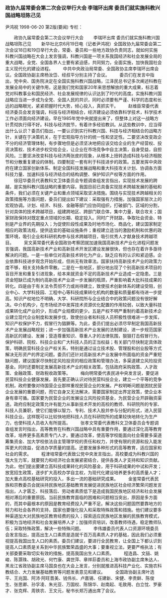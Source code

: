 ### 政协九届常委会第二次会议举行大会  李瑞环出席  委员们就实施科教兴国战略坦陈己见
尹鸿祝
1998-06-20
第2版(要闻)
专栏：

　　政协九届常委会第二次会议举行大会
　　李瑞环出席  委员们就实施科教兴国战略坦陈己见
　　新华社北京6月19日电（记者尹鸿祝）全国政协九届常委会第二次会议18日和19日举行大会，常委、委员和一些地方政协负责同志，就如何实施科教兴国战略在大会上发言强调，科教兴国是一项关系我国经济和社会发展全局的重大战略，全党、全国各界人士要有紧迫感，共同努力，全面实施，加快我国社会主义现代化的建设进程。
　　中共中央政治局常委、全国政协主席李瑞环出席会议。全国政协副主席杨汝岱、经叔平分别主持了会议。
　　委员们在发言中指出，党中央、国务院决定在全国实施科教兴国战略，江泽民总书记多次阐述科教在发展全局中的关键作用，这是我们党和国家20年来思想解放的重大成果，标志着党对科教事业和国民经济、社会发展规律的认识达到了时代的高度。实施科教兴国战略应当进一步成为全党、全国人民的共识，同时必须要有严谨、科学的态度和长远的战略眼光，紧紧把握时代大势，倾心投入，真抓实干。
　　赵维臣常委代表经济委员会发言强调，科技与经济相结合，经济建设必须依靠科学技术，科学技术工作必须面向经济建设。早在1985年党中央就提出来了，但整体上对这一战略方针贯彻执行得不好。科技与经济脱节，有着许多经验教训。从这些教训中，应当得出什么认识？委员们指出，一要认识到实行科教兴国、科技与经济相结合的战略方针，关键在于决策机关，在于宏观指导方针的统一性和坚定性。二要坚决改变政企不分的经济管理体制，有步骤地但是必须坚决地把应该交给企业的生产经营权、投资决策权、技术进步权交给企业，让企业在市场竞争中自主决策，自身受益，自担风险。三要坚决改变科技与经济两张皮的现象，从根本上扭转造成科技与经济相脱节和分散重复建设的体制。四要制定一套有利于科技进步的政策。五要发挥中央政府在建立国家创新体系、制定全国科技发展战略和重大科技攻关计划、协调各方面科技力量、加速科技与经济结合的结构调整、保护知识产权等方面的作用。
　　徐冠华委员代表教科文卫体委员会专题调查组发言指出，实现技术发展的跨越，是实施科教兴国战略的重要内容。我国目前已具备实现技术跨越发展的基础和条件，我们必须在关键产业和重点领域采取坚决措施。围绕与实现技术跨越相关的政策措施等方面问题，委员们提出如下建议：采取强有力措施，加强国家层次上的宏观协调。计划、经济、科技、金融等部门应协同组织，打破部门、区域的分割，针对具体的技术跨越项目，组建跨地区、跨部门联合体，集中力量，联合攻关；国家财政保持对既定重点领域的长期、稳定投入。同时广开财路，争取社会资金、特别是产业界的先期投入；为促使阶段性成果及时地市场化、商品化，建议国家制定相应的政策法规，提供适宜的基础设施条件；重视建立适当的激励机制和优惠的政策环境，吸引企业和科研机构参与技术跨越项目，吸引优秀人才献身技术跨越项目。
　　吴文英常委代表全国政协考察团就加速我国高新技术产业化进程问题发言强调，我国高新技术产业和高新技术开发区建设发展很快，但也存在着许多亟待解决的问题。一是一些单位对高新技术转化为产业，缺乏应有的认识和紧迫感。企业依靠科技进步观念开始形成，但尚无有效章法。国家扶持高新技术产业的政策力度不够，相关支持条件零散。二是在一些地区，部分地出现了个别高新技术项目的盲目开发和重复引进现象，给本来就资金不足的高新技术产业造成一定隐患。三是资金短缺已成为制约高新技术产业进一步发展的瓶颈，严重影响着大批科技成果的转化。四是由于有关法令贯彻不力或尚待建立，致使技术创新体系的建设受阻，创业中心、大学科技园、工程中心等科技成果转化机构的数量和质量都有待进一步提高。知识产权地位不明确，大学、科研院所与企业结合中的政策问题没有很好解决。中介机构少，在市场经济中发挥技术资源优化配置的作用较弱，以致大量科技成果转化成产业的少，形成产业规模的更少。五是产权不明严重制约着高新技术企业建立现代企业制度和发展步伐，致使创业者和科技人员积极性很难进一步发挥，知识产权保护不力，假冒行为猖獗等。为此，委员们提出必须尽早制定我国高新技术产业发展战略规划；进一步加强高新技术产业发展的法制建设，进一步规范国家高新区的建设、发展；营造尊重知识、尊重人才的法律氛围，狠狠打击假冒行为，保护科研、院校、科技企业和广大科技人员的正当权益；有关部门尽快制定具体政策，明确民营科技企业产权关系，特别是通过设立技术股、管理股和创业股等方式解决无形资产的界定问题。委员们还针对高新技术产业发展中所面临的资金严重短缺问题，建议国家尽快制定风险投资的相应政策和管理办法，多渠道建立风险投资基金。同时还要制定发展高新技术产业的相关政策，包括政府采购政策、人才政策、金融政策、财政税收政策等。
　　梅向明常委代表民进中央发言说，要促进民营科技企业健康发展，首先要正确认识对待民营科技企业，建立一个平等的竞争机制，政府要像对待国营企业那样重视民营企业的发展。产权明晰问题是困扰民营企业发展的重要问题，而它自身又无法解决，需要国家制定出界定政策，使企业本身有章可循。国家要为民营企业的发展设立风险投资基金，为民营企业开辟融资渠道。政府应制定政策允许有能力从事新技术开发的高校的教师、科研院所的专家、科技人员兼职，使它们能够以智力、专利、技术入股并参与分配的形式，进入民营科技企业。这样既可以比较快地把科技人员在科研院所的成果较快地转化为生产力，也使科技人员收入有所提高。
　　张孝文常委代表教科文卫体委员会专题调查组发言时指出，高等教育在科教兴国战略中具有重要作用，要通过深化高等教育改革，培养更多高素质专门人才。要通过改革，使高等学校能面向社会需要多渠道筹集资金、加大学校依法自主管理学校的责任和权力，并使有限的资源和投入能发挥更大的效益，促进办学质量的提高。还要发展多种形式的高等教育，适应国家和社会的需求。
　　程津培常委代表致公党中央发言指出，高校要成为科教兴国的强大生力军，就要努力和经济社会发展紧密结合，提供各类人才支持和知识贡献。为此，他们提出要建立高科技成果转化的风险基金，用于科研成果的中试和开发；放宽招生政策，逐步扩大高校办学自主权，为现代化建设培养更多的高质量人才；加大重点高校基础研究的投入，多出一流的基础研究成果。
　　金鉴常委代表民族和宗教委员会就扶持民族地区基础教育发展促进民族地区社会经济繁荣问题发言指出，人才匮乏、科技落后、劳动者素质低下是造成我国民族地区经济和社会发展相对滞后的重要原因。当前民族教育面临的困难和问题相当突出，原因是多方面的，而其中最根本的原因是教育经费投入严重不足。解决这些问题固然要靠地方的努力和社会各界的支持，国家也要强化投入和采取特殊政策和措施。他们建议要多种渠道加大对民族地区教育经费的投入；探索适应民族地区发展的民族教育模式，积极为当地经济和社会发展培养人才；加强师资培训，改善教师待遇，稳定教师队伍；采取特殊政策，解决一些特殊问题。
　　李伟雄委员代表人口资源环境委员会发言指出，提高出生人口素质是造就千百万高素质人才的基础，因此我们必须重视提高我国出生人口的素质。委员们建议，要进行全民教育，让全国上下都认识到提高人口素质是关系到中华民族繁荣昌盛的大事；要重视立法，更要严格执法；有关部委要采取切实有效的措施，提高我国出生人口素质。
　　程连昌、文喆、姚峻、陈灏珠、胡政光、何竹康、龚世萍、章祥荪委员和上海市政协副主席朱达人、黑龙江省政协副主席马国良也在大会上发言，分别就推进高科技产业化、实施农科教结合、大力发展基础教育等问题发表意见和建议。
　　全国政协副主席叶选平、王兆国、阿沛·阿旺晋美、钱伟长、卢嘉锡、任建新、宋健、李贵鲜、陈俊生、张思卿、孙孚凌、朱光亚、万国权、陈锦华、赵南起、毛致用、白立忱、罗豪才、张克辉、周铁农、王文元，秘书长郑万通出席了会议。
